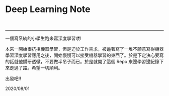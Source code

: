 # Deep Learning Note

<br>

---

一個寫系統的小學生跑來寫深度學習喽!

本來一開始很抗拒機器學習，但是迫於工作需求，被逼著寫了一堆不願意寫得機器學習深度學習應用之後，開始慢慢可以接受機器學習的東西了。於是下定決心要寫的話就他鑽研透徹，不要做半吊子而已。於是就開了這個 Repo 來邊學習邊紀錄下來走過了路。希望一切順利。

出發吧!!

2020/08/01